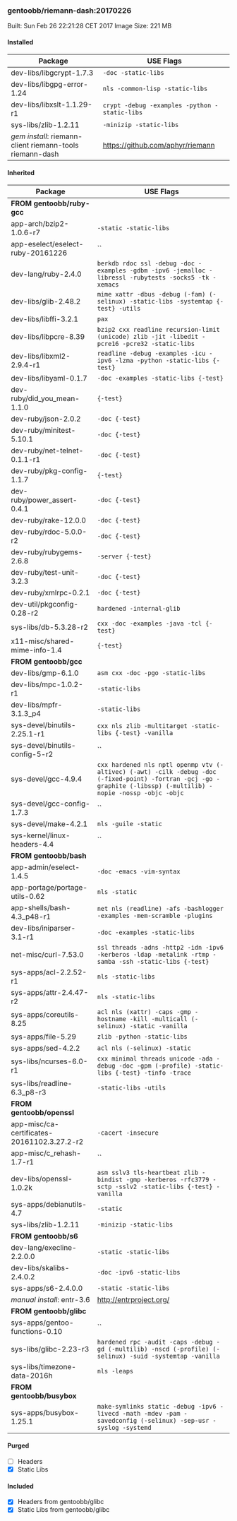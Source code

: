 ### gentoobb/riemann-dash:20170226

Built: Sun Feb 26 22:21:28 CET 2017
Image Size: 221 MB
#### Installed
Package | USE Flags
--------|----------
dev-libs/libgcrypt-1.7.3 | `-doc -static-libs`
dev-libs/libgpg-error-1.24 | `nls -common-lisp -static-libs`
dev-libs/libxslt-1.1.29-r1 | `crypt -debug -examples -python -static-libs`
sys-libs/zlib-1.2.11 | `-minizip -static-libs`
*gem install*: riemann-client riemann-tools riemann-dash | https://github.com/aphyr/riemann
#### Inherited
Package | USE Flags
--------|----------
**FROM gentoobb/ruby-gcc** |
app-arch/bzip2-1.0.6-r7 | `-static -static-libs`
app-eselect/eselect-ruby-20161226 | ``
dev-lang/ruby-2.4.0 | `berkdb rdoc ssl -debug -doc -examples -gdbm -ipv6 -jemalloc -libressl -rubytests -socks5 -tk -xemacs`
dev-libs/glib-2.48.2 | `mime xattr -dbus -debug (-fam) (-selinux) -static-libs -systemtap {-test} -utils`
dev-libs/libffi-3.2.1 | `pax`
dev-libs/libpcre-8.39 | `bzip2 cxx readline recursion-limit (unicode) zlib -jit -libedit -pcre16 -pcre32 -static-libs`
dev-libs/libxml2-2.9.4-r1 | `readline -debug -examples -icu -ipv6 -lzma -python -static-libs {-test}`
dev-libs/libyaml-0.1.7 | `-doc -examples -static-libs {-test}`
dev-ruby/did_you_mean-1.1.0 | `{-test}`
dev-ruby/json-2.0.2 | `-doc {-test}`
dev-ruby/minitest-5.10.1 | `-doc {-test}`
dev-ruby/net-telnet-0.1.1-r1 | `-doc {-test}`
dev-ruby/pkg-config-1.1.7 | `{-test}`
dev-ruby/power_assert-0.4.1 | `-doc {-test}`
dev-ruby/rake-12.0.0 | `-doc {-test}`
dev-ruby/rdoc-5.0.0-r2 | `-doc {-test}`
dev-ruby/rubygems-2.6.8 | `-server {-test}`
dev-ruby/test-unit-3.2.3 | `-doc {-test}`
dev-ruby/xmlrpc-0.2.1 | `-doc {-test}`
dev-util/pkgconfig-0.28-r2 | `hardened -internal-glib`
sys-libs/db-5.3.28-r2 | `cxx -doc -examples -java -tcl {-test}`
x11-misc/shared-mime-info-1.4 | `{-test}`
**FROM gentoobb/gcc** |
dev-libs/gmp-6.1.0 | `asm cxx -doc -pgo -static-libs`
dev-libs/mpc-1.0.2-r1 | `-static-libs`
dev-libs/mpfr-3.1.3_p4 | `-static-libs`
sys-devel/binutils-2.25.1-r1 | `cxx nls zlib -multitarget -static-libs {-test} -vanilla`
sys-devel/binutils-config-5-r2 | ``
sys-devel/gcc-4.9.4 | `cxx hardened nls nptl openmp vtv (-altivec) (-awt) -cilk -debug -doc (-fixed-point) -fortran -gcj -go -graphite (-libssp) (-multilib) -nopie -nossp -objc -objc`
sys-devel/gcc-config-1.7.3 | ``
sys-devel/make-4.2.1 | `nls -guile -static`
sys-kernel/linux-headers-4.4 | ``
**FROM gentoobb/bash** |
app-admin/eselect-1.4.5 | `-doc -emacs -vim-syntax`
app-portage/portage-utils-0.62 | `nls -static`
app-shells/bash-4.3_p48-r1 | `net nls (readline) -afs -bashlogger -examples -mem-scramble -plugins`
dev-libs/iniparser-3.1-r1 | `-doc -examples -static-libs`
net-misc/curl-7.53.0 | `ssl threads -adns -http2 -idn -ipv6 -kerberos -ldap -metalink -rtmp -samba -ssh -static-libs {-test}`
sys-apps/acl-2.2.52-r1 | `nls -static-libs`
sys-apps/attr-2.4.47-r2 | `nls -static-libs`
sys-apps/coreutils-8.25 | `acl nls (xattr) -caps -gmp -hostname -kill -multicall (-selinux) -static -vanilla`
sys-apps/file-5.29 | `zlib -python -static-libs`
sys-apps/sed-4.2.2 | `acl nls (-selinux) -static`
sys-libs/ncurses-6.0-r1 | `cxx minimal threads unicode -ada -debug -doc -gpm (-profile) -static-libs {-test} -tinfo -trace`
sys-libs/readline-6.3_p8-r3 | `-static-libs -utils`
**FROM gentoobb/openssl** |
app-misc/ca-certificates-20161102.3.27.2-r2 | `-cacert -insecure`
app-misc/c_rehash-1.7-r1 | ``
dev-libs/openssl-1.0.2k | `asm sslv3 tls-heartbeat zlib -bindist -gmp -kerberos -rfc3779 -sctp -sslv2 -static-libs {-test} -vanilla`
sys-apps/debianutils-4.7 | `-static`
sys-libs/zlib-1.2.11 | `-minizip -static-libs`
**FROM gentoobb/s6** |
dev-lang/execline-2.2.0.0 | `-static -static-libs`
dev-libs/skalibs-2.4.0.2 | `-doc -ipv6 -static-libs`
sys-apps/s6-2.4.0.0 | `-static -static-libs`
*manual install*: entr-3.6 | http://entrproject.org/
**FROM gentoobb/glibc** |
sys-apps/gentoo-functions-0.10 | ``
sys-libs/glibc-2.23-r3 | `hardened rpc -audit -caps -debug -gd (-multilib) -nscd (-profile) (-selinux) -suid -systemtap -vanilla`
sys-libs/timezone-data-2016h | `nls -leaps`
**FROM gentoobb/busybox** |
sys-apps/busybox-1.25.1 | `make-symlinks static -debug -ipv6 -livecd -math -mdev -pam -savedconfig (-selinux) -sep-usr -syslog -systemd`
#### Purged
- [ ] Headers
- [x] Static Libs

#### Included
- [x] Headers from gentoobb/glibc
- [x] Static Libs from gentoobb/glibc
